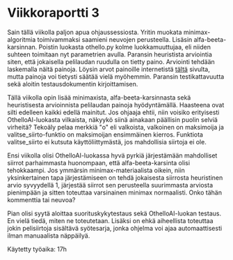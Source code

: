 # Viikkoraportti 3

Sain tällä viikolla paljon apua ohjaussessiosta.
Yritin muokata minimax-algoritmia toimivammaksi saamieni neuvojen perusteella. Lisäsin alfa-beeta-karsinnan. 
Poistin luokasta othello.py kolme luokkamuuttujaa, eli niiden suhteen toimitaan nyt parametrien avulla. 
Paransin heuristista arviointia siten, että jokaisella pelilaudan ruudulla on tietty paino. 
Arviointi tehdään laskemalla näitä painoja. Löysin arvot painoille internetistä [tältä](http://dhconnelly.com/paip-python/docs/paip/othello.html) sivulta,
mutta painoja voi tietysti säätää vielä myöhemmin.
Paransin testikattavuutta sekä aloitin testausdokumentin kirjoittamisen.

Tällä viikolla opin lisää minimaxista, alfa-beeta-karsinnasta sekä heuristisesta arvioinnista pelilaudan painoja hyödyntämällä.
Haasteena ovat silti edelleen kaikki edellä mainitut.
Jos ohjaaja ehtii, niin voisiko erityisesti OthelloAI-luokasta vilkaista, näkyykö siinä ainakaan päällisin puolin selviä virheitä? 
Tekoäly pelaa merkkiä "o" eli valkoista, valkoinen on maksimoija ja valitse_siirto-funktio on maksimoijan ensimmäinen kierros. 
Funktiota valitse_siirto ei kutsuta käyttöliittymästä, jos mahdollisia siirtoja ei ole. 

Ensi viikolla olisi OthelloAI-luokassa hyvä pyrkiä järjestämään mahdolliset siirrot parhaimmasta huonompaan,
että alfa-beeta-karsinta olisi tehokkaampi. Jos ymmärsin minimax-materiaalista oikein, 
niin yksinkertainen tapa järjestämiseen on tehdä jokaisesta siirrosta heuristinen arvio syvyydellä 1,
järjestää siirrot sen perusteella suurimmasta arviosta pienimpään ja sitten toteuttaa varsinainen minimax normaalisti.
Onko tähän kommenttia tai neuvoa?

Pian olisi syytä aloittaa suorituskykytestaus sekä OthelloAI-luokan testaus. En vielä tiedä, miten ne toteutetaan.
Lisäksi on ehkä aiheellista toteuttaa jokin pelisiirtoja sisältävä syötesarja, jonka ohjelma voi ajaa automaattisesti ilman manuaalista näppäilyä.

Käytetty työaika: 17h
